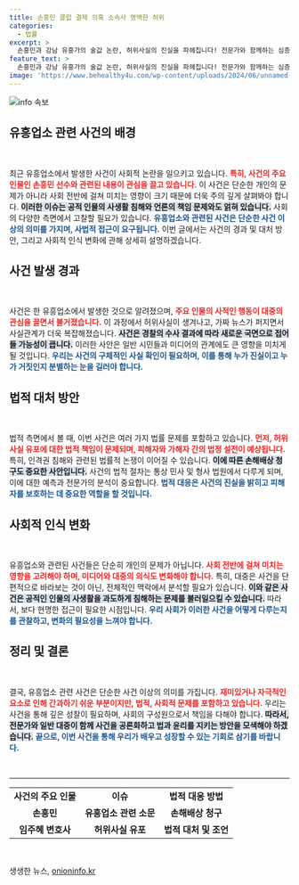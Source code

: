 ```yaml
---
title: 손흥민 클럽 결제 의혹 소속사 명백한 허위
categories:
  - 법률
excerpt: >
  손흥민과 강남 유흥가의 술값 논란, 허위사실의 진실을 파헤칩니다! 전문가와 함께하는 심층 토크로 여러분을 초대합니다!
feature_text: >
  손흥민과 강남 유흥가의 술값 논란, 허위사실의 진실을 파헤칩니다! 전문가와 함께하는 심층 토크로 여러분을 초대합니다!
image: 'https://www.behealthy4u.com/wp-content/uploads/2024/06/unnamed-file.png'
---
```


<p><img src="https://www.behealthy4u.com/wp-content/uploads/2024/06/unnamed-file.png" alt="info 속보" /></p>

<h2 data-ke-size="size26">유흥업소 관련 사건의 배경</h2>

<p data-ke-size="size16">&nbsp;</p>

<p>최근 유흥업소에서 발생한 사건이 사회적 논란을 일으키고 있습니다. <b><span style="color: #ee2323;">특히, 사건의 주요 인물인 손흥민 선수와 관련된 내용이 관심을 끌고 있습니다.</span></b> 이 사건은 단순한 개인의 문제가 아니라 사회 전반에 걸쳐 미치는 영향이 크기 때문에 더욱 주의 깊게 살펴봐야 합니다. <b><span style="background-color: #21538527;">이러한 이슈는 공적 인물의 사생활 침해와 언론의 책임 문제와도 얽혀 있습니다.</span></b> 사회의 다양한 측면에서 고찰할 필요가 있습니다. <b><span style="color: #1a5490;">유흥업소와 관련된 사건은 단순한 사건 이상의 의미를 가지며, 사법적 접근이 요구됩니다.</span></b> 이번 글에서는 사건의 경과 및 대처 방안, 그리고 사회적 인식 변화에 관해 상세히 설명하겠습니다. </p>

<h2 data-ke-size="size26">사건 발생 경과</h2>

<p data-ke-size="size16">&nbsp;</p>

<p>사건은 한 유흥업소에서 발생한 것으로 알려졌으며, <b><span style="color: #ee2323;">주요 인물의 사적인 행동이 대중의 관심을 끌면서 불거졌습니다.</span></b> 이 과정에서 허위사실이 생겨나고, 가짜 뉴스가 퍼지면서 사실관계가 더욱 복잡해졌습니다. <b><span style="background-color: #21538527;">사건은 경찰의 수사 결과에 따라 새로운 국면으로 접어들 가능성이 큽니다.</span></b> 이러한 사안은 일반 시민들과 미디어의 관계에도 큰 영향을 미치게 될 것입니다. <b><span style="color: #1a5490;">우리는 사건의 구체적인 사실 확인이 필요하며, 이를 통해 누가 진실이고 누가 거짓인지 분별하는 눈을 길러야 합니다.</span></b></p>

<h2 data-ke-size="size26">법적 대처 방안</h2>

<p data-ke-size="size16">&nbsp;</p>

<p>법적 측면에서 볼 때, 이번 사건은 여러 가지 법률 문제를 포함하고 있습니다. <b><span style="color: #ee2323;">먼저, 허위사실 유포에 대한 법적 책임이 문제되며, 피해자와 가해자 간의 법정 설전이 예상됩니다.</span></b> 특히, 인격권 침해와 관련된 법률적 논쟁이 이어질 수 있습니다. <b><span style="background-color: #21538527;">이에 따른 손해배상 청구도 중요한 사안입니다.</span></b> 사건의 법적 절차는 통상 민사 및 형사 법원에서 다루게 되며, 이에 대한 예측과 전문가의 분석이 중요합니다. <b><span style="color: #1a5490;">법적 대응은 사건의 진실을 밝히고 피해자를 보호하는 데 중요한 역할을 할 것입니다.</span></b></p>

<h2 data-ke-size="size26">사회적 인식 변화</h2>

<p data-ke-size="size16">&nbsp;</p>

<p>유흥업소와 관련된 사건들은 단순히 개인의 문제가 아닙니다. <b><span style="color: #ee2323;">사회 전반에 걸쳐 미치는 영향을 고려해야 하며, 미디어와 대중의 의식도 변화해야 합니다.</span></b> 특히, 대중은 사건을 단편적으로 바라보는 것이 아닌, 전체적인 맥락에서 분석할 필요가 있습니다. <b><span style="background-color: #21538527;">이와 같은 사건은 공적인 인물의 사생활을 과도하게 침해하는 문제를 불러일으킬 수 있습니다.</span></b> 따라서, 보다 현명한 접근이 필요한 시점입니다. <b><span style="color: #1a5490;">우리 사회가 이러한 사건을 어떻게 다루는지를 관찰하고, 변화의 필요성을 느껴야 합니다.</span></b></p>

<h2 data-ke-size="size26">정리 및 결론</h2>

<p data-ke-size="size16">&nbsp;</p>

<p>결국, 유흥업소 관련 사건은 단순한 사건 이상의 의미를 가집니다. <b><span style="color: #ee2323;">재미있거나 자극적인 요소로 인해 간과하기 쉬운 부분이지만, 법적, 사회적 문제를 포함하고 있습니다.</span></b> 우리는 사건을 통해 깊은 성찰이 필요하며, 사회의 구성원으로서 책임을 다해야 합니다. <b><span style="background-color: #21538527;">따라서, 전문가와 일반 대중이 함께 사건을 공론화하고 법과 윤리를 지키는 방안을 모색해야 하겠습니다.</span></b> <b><span style="color: #1a5490;">끝으로, 이번 사건을 통해 우리가 배우고 성장할 수 있는 기회로 삼기를 바랍니다.</span></b> </p>

<p data-ke-size="size16">&nbsp;</p>

<hr>

<table style="width: 100%;">
  <tr>
    <td style="text-align: center; height: 17px;"><b>사건의 주요 인물</b></td>
    <td style="text-align: center; height: 17px;"><b>이슈</b></td>
    <td style="text-align: center; height: 17px;"><b>법적 대응 방법</b></td>
  </tr>
  <tr>
    <td style="text-align: center; height: 17px;"><b>손흥민</b></td>
    <td style="text-align: center; height: 17px;"><b>유흥업소 관련 소문</b></td>
    <td style="text-align: center; height: 17px;"><b>손해배상 청구</b></td>
  </tr>
  <tr>
    <td style="text-align: center; height: 17px;"><b>임주혜 변호사</b></td>
    <td style="text-align: center; height: 17px;"><b>허위사실 유포</b></td>
    <td style="text-align: center; height: 17px;"><b>법적 대처 및 조언</b></td>
  </tr>
</table>

<p data-ke-size="size16">&nbsp;</p>
생생한 뉴스, <a href="https://onioninfo.kr" rel="dofollow">onioninfo.kr</a>


